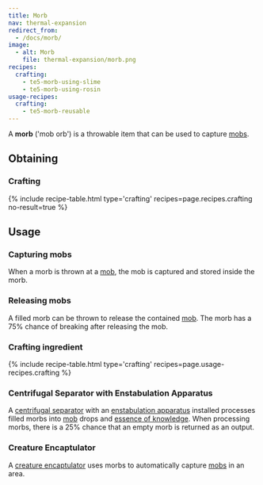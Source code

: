 ```yaml
---
title: Morb
nav: thermal-expansion
redirect_from:
  - /docs/morb/
image:
  - alt: Morb
    file: thermal-expansion/morb.png
recipes:
  crafting:
    - te5-morb-using-slime
    - te5-morb-using-rosin
usage-recipes:
  crafting:
    - te5-morb-reusable
---
```


A **morb** ('mob orb') is a throwable item that can be used to capture
[mobs](https://minecraft.gamepedia.com/Mob).


Obtaining
---------

### Crafting
{% include recipe-table.html type='crafting' recipes=page.recipes.crafting no-result=true %}


Usage
-----

### Capturing mobs
When a morb is thrown at a [mob](https://minecraft.gamepedia.com/Mob), the mob
is captured and stored inside the morb.

### Releasing mobs
A filled morb can be thrown to release the contained
[mob](https://minecraft.gamepedia.com/Mob). The morb has a 75% chance of
breaking after releasing the mob.

### Crafting ingredient
{% include recipe-table.html type='crafting' recipes=page.usage-recipes.crafting %}

### Centrifugal Separator with Enstabulation Apparatus
A [centrifugal separator](/docs/thermal-expansion/centrifugal-separator/) with
an [enstabulation
apparatus](/docs/thermal-expansion/augment-enstabulation-apparatus/) installed
processes filled morbs into [mob](https://minecraft.gamepedia.com/Mob) drops and
[essence of knowledge](/docs/thermal-foundation-2/essence-of-knowledge/). When
processing morbs, there is a 25% chance that an empty morb is returned as an
output.

### Creature Encaptulator
A [creature encaptulator](/docs/thermal-expansion/creature-encaptulator/) uses morbs to
automatically capture [mobs](https://minecraft.gamepedia.com/Mob) in an area.
